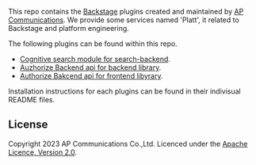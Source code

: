 This repo contains the [Backstage](https://backstage.io/) plugins created and maintained by [AP Communications](https://www.ap-com.co.jp/). 
We provide some services named 'Platt', it related to Backstage and platform engineering. 

 The following plugins can be found within this repo.

 - [Cognitive search module for search-backend](./plugins/search-backend-module-cognitive-search/).
 - [Auzhorize Backend api for backend library](./plugins/http-router-backend-module-authorization/
).
 - [Authorize Bakcend api for frontend libyrary](./plugins/authorization-extension-react/).

 Installation instructions for each plugins can be found in their indivisual README files.

## License

Copyright 2023 AP Communications Co.,Ltd. Licenced under the [Apache Licence, Version 2.0](./LICENSE).